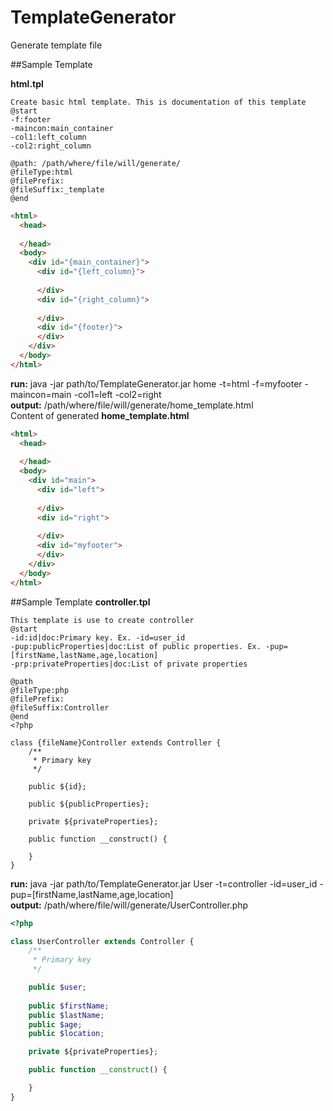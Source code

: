 # TemplateGenerator
Generate template file

##Sample Template

**html.tpl**
```
Create basic html template. This is documentation of this template  
@start  
-f:footer  
-maincon:main_container  
-col1:left_column  
-col2:right_column  

@path: /path/where/file/will/generate/
@fileType:html
@filePrefix:
@fileSuffix:_template
@end
```  


```html
<html>
  <head>
    
  </head>
  <body>
    <div id="{main_container}">
      <div id="{left_column}">
      
      </div>
      <div id="{right_column}">
      
      </div>      
      <div id="{footer}">
      </div>      
    </div>
  </body>
</html>
```

**run:** java -jar path/to/TemplateGenerator.jar home -t=html -f=myfooter -maincon=main -col1=left -col2=right  
**output:** /path/where/file/will/generate/home_template.html  
Content of generated **home_template.html**
```html
<html>
  <head>
    
  </head>
  <body>
    <div id="main">
      <div id="left">
      
      </div>
      <div id="right">
      
      </div>      
      <div id="myfooter">
      </div>      
    </div>
  </body>
</html>
```

##Sample Template
**controller.tpl**
```
This template is use to create controller  
@start  
-id:id|doc:Primary key. Ex. -id=user_id  
-pup:publicProperties|doc:List of public properties. Ex. -pup=[firstName,lastName,age,location]  
-prp:privateProperties|doc:List of private properties  

@path  
@fileType:php  
@filePrefix:  
@fileSuffix:Controller  
@end  
<?php

class {fileName}Controller extends Controller {
	/**
	 * Primary key
	 */

	public ${id};
	
	public ${publicProperties};

	private ${privateProperties};

	public function __construct() {

	}
}
```

**run:** java -jar path/to/TemplateGenerator.jar User -t=controller -id=user_id -pup=[firstName,lastName,age,location]  
**output:** /path/where/file/will/generate/UserController.php  

```php
<?php

class UserController extends Controller {
	/**
	 * Primary key
	 */

	public $user;
	
	public $firstName;
	public $lastName;
	public $age;
	public $location;

	private ${privateProperties};

	public function __construct() {

	}
}
```